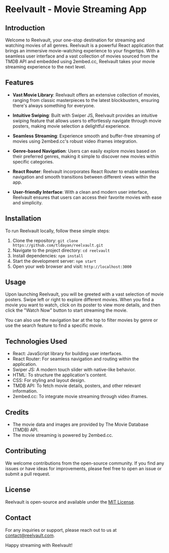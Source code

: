 # Reelvault - Movie Streaming App

## Introduction

Welcome to Reelvault, your one-stop destination for streaming and watching movies of all genres. Reelvault is a powerful React application that brings an immersive movie-watching experience to your fingertips. With a seamless user interface and a vast collection of movies sourced from the TMDB API and embedded using 2embed.cc, Reelvault takes your movie streaming experience to the next level.

## Features

- **Vast Movie Library**: Reelvault offers an extensive collection of movies, ranging from classic masterpieces to the latest blockbusters, ensuring there's always something for everyone.

- **Intuitive Swiping**: Built with Swiper JS, Reelvault provides an intuitive swiping feature that allows users to effortlessly navigate through movie posters, making movie selection a delightful experience.

- **Seamless Streaming**: Experience smooth and buffer-free streaming of movies using 2embed.cc's robust video iframes integration.

- **Genre-based Navigation**: Users can easily explore movies based on their preferred genres, making it simple to discover new movies within specific categories.

- **React Router**: Reelvault incorporates React Router to enable seamless navigation and smooth transitions between different views within the app.

- **User-friendly Interface**: With a clean and modern user interface, Reelvault ensures that users can access their favorite movies with ease and simplicity.

## Installation

To run Reelvault locally, follow these simple steps:

1. Clone the repository: `git clone https://github.com/tldayan/reelvault.git`
2. Navigate to the project directory: `cd reelvault`
3. Install dependencies: `npm install`
4. Start the development server: `npm start`
5. Open your web browser and visit: `http://localhost:3000`

## Usage

Upon launching Reelvault, you will be greeted with a vast selection of movie posters. Swipe left or right to explore different movies. When you find a movie you want to watch, click on its poster to view more details, and then click the "Watch Now" button to start streaming the movie.

You can also use the navigation bar at the top to filter movies by genre or use the search feature to find a specific movie.

## Technologies Used

- React: JavaScript library for building user interfaces.
- React Router: For seamless navigation and routing within the application.
- Swiper JS: A modern touch slider with native-like behavior.
- HTML: To structure the application's content.
- CSS: For styling and layout design.
- TMDB API: To fetch movie details, posters, and other relevant information.
- 2embed.cc: To integrate movie streaming through video iframes.

## Credits

- The movie data and images are provided by The Movie Database (TMDB) API.
- The movie streaming is powered by 2embed.cc.

## Contributing

We welcome contributions from the open-source community. If you find any issues or have ideas for improvements, please feel free to open an issue or submit a pull request.

## License

Reelvault is open-source and available under the [MIT License](link-to-license).

## Contact

For any inquiries or support, please reach out to us at contact@reelvault.com.

Happy streaming with Reelvault!
